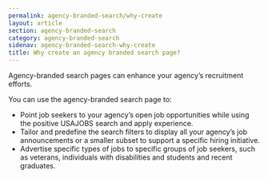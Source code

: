 ```yaml
---
permalink: agency-branded-search/why-create
layout: article
section: agency-branded-search
category: agency-branded-search
sidenav: agency-branded-search-why-create
title: Why create an agency branded search page?
---
```


Agency-branded search pages can enhance your agency’s recruitment efforts. 

You can use the agency-branded search page to:

* Point job seekers to your agency’s open job opportunities while using the positive USAJOBS search and apply experience. 
* Tailor and predefine the search filters to display all your agency’s job announcements or a smaller subset to support a specific hiring initiative.
* Advertise specific types of jobs to specific groups of job seekers, such as veterans, individuals with disabilities and students and recent graduates. 
